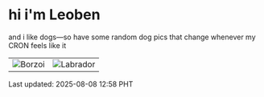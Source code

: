 # hi i'm Leoben

and i like dogs—so have some random dog pics that change whenever my CRON feels like it

|  |  |
|--------|----------|
| ![Borzoi](https://random-dog-vercel.vercel.app/api/random-borzoi?v=1754629099) | ![Labrador](https://random-dog-vercel.vercel.app/api/random-labrador?v=1754629099) |

Last updated: 2025-08-08 12:58 PHT
